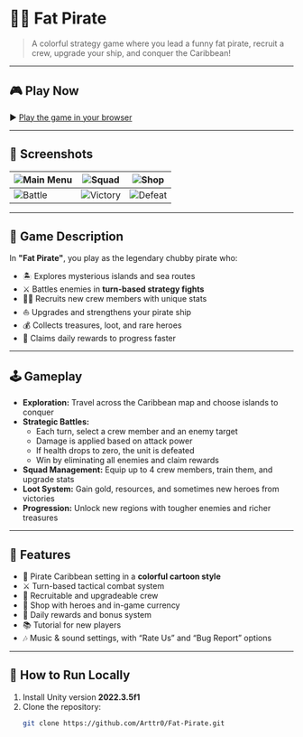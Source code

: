 # 🏴‍☠️ Fat Pirate

> A colorful strategy game where you lead a funny fat pirate, recruit a crew, upgrade your ship, and conquer the Caribbean!

---

## 🎮 Play Now

▶️ [Play the game in your browser](https://arttr0.github.io/Fat-Pirate-Game/)

---

## 📸 Screenshots

| ![Main Menu](screenshots/MainMenu.png) | ![Squad](screenshots/Squad.png) | ![Shop](screenshots/Shop.png) |
|-----------------------------------------|---------------------------------|-------------------------------|
| ![Battle](screenshots/Battle.png) | ![Victory](screenshots/Victory.png) | ![Defeat](screenshots/Defeat.png) |

---

## 📝 Game Description

In **"Fat Pirate"**, you play as the legendary chubby pirate who:

- 🏝️ Explores mysterious islands and sea routes  
- ⚔️ Battles enemies in **turn-based strategy fights**  
- 🏴‍☠️ Recruits new crew members with unique stats  
- ⛵ Upgrades and strengthens your pirate ship  
- 💰 Collects treasures, loot, and rare heroes  
- 🎁 Claims daily rewards to progress faster  

---

## 🕹️ Gameplay

- **Exploration:** Travel across the Caribbean map and choose islands to conquer  
- **Strategic Battles:**  
  - Each turn, select a crew member and an enemy target  
  - Damage is applied based on attack power  
  - If health drops to zero, the unit is defeated  
  - Win by eliminating all enemies and claim rewards  
- **Squad Management:** Equip up to 4 crew members, train them, and upgrade stats  
- **Loot System:** Gain gold, resources, and sometimes new heroes from victories  
- **Progression:** Unlock new regions with tougher enemies and richer treasures  

---

## 🎨 Features

- 🌴 Pirate Caribbean setting in a **colorful cartoon style**  
- ⚔️ Turn-based tactical combat system  
- 👥 Recruitable and upgradeable crew  
- 🛒 Shop with heroes and in-game currency  
- 🎁 Daily rewards and bonus system  
- 📚 Tutorial for new players  
- 🎶 Music & sound settings, with “Rate Us” and “Bug Report” options  

---

## 📁 How to Run Locally

1. Install Unity version **2022.3.5f1**  
2. Clone the repository:  
   ```bash
   git clone https://github.com/Arttr0/Fat-Pirate.git
